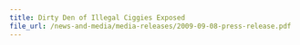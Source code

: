 ```yaml
---
title: Dirty Den of Illegal Ciggies Exposed
file_url: /news-and-media/media-releases/2009-09-08-press-release.pdf
---
```

